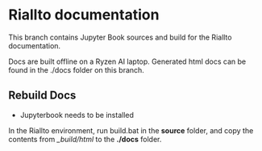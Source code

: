 # Riallto documentation

This branch contains Jupyter Book sources and build for the Riallto documentation.

Docs are built offline on a Ryzen AI laptop. Generated html docs can be found in the ./docs folder on this branch. 

## Rebuild Docs

* Jupyterbook needs to be installed

In the Riallto environment, run build.bat in the **source** folder, and copy the contents from *_build/html* to the **./docs** folder.










